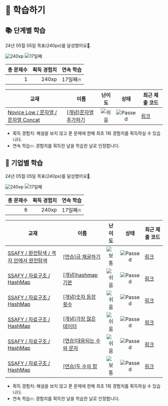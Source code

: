 # 📖 학습하기

## 📚 단계별 학습
24년 05월 05일 목표(240px)를 달성했어요🥳.

![240xp](https://img.shields.io/badge/EXP-240xp-%235cb85c.svg?for-the-badge)
![17일째](https://img.shields.io/badge/연속학습-17일째-%23E34F26.svg?for-the-badge)

|총 문제수|획득 경험치|연속 학습|
|---:|---:|---|
1|240xp|17일째🔥|

|교재|이름|난이도|상태|최근 제출 코드|
|---|---|:---:|:---:|---|
|[Novice Low / 문자열 / 문자열 Concat](https://www.codetree.ai/missions?missionId=4)|[[개념]문자열 추가하기](https://www.codetree.ai/missions/4/problems/add-spring)|![쉬움][easy]|![Passed][passed]|[링크](https://github.com/dongspam0209/codetree-TILs/blob/main/240505/%EB%AC%B8%EC%9E%90%EC%97%B4%20%EC%B6%94%EA%B0%80%ED%95%98%EA%B8%B0/add-spring.py)|


* 획득 경험치: 해설을 보지 않고 푼 문제에 한해 최초 1회 경험치를 획득하실 수 있습니다.
* 연속 학습🔥: 경험치를 획득한 날을 학습한 날로 인정합니다.


## 🚀 기업별 학습
24년 05월 05일 목표(240px)를 달성했어요🥳.

![240xp](https://img.shields.io/badge/EXP-240xp-%235cb85c.svg?for-the-badge)
![17일째](https://img.shields.io/badge/연속학습-17일째-%23E34F26.svg?for-the-badge)

|총 문제수|획득 경험치|연속 학습|
|---:|---:|---|
6|240xp|17일째🔥|

|교재|이름|난이도|상태|최근 제출 코드|
|---|---|:---:|:---:|---|
|[SSAFY / 완전탐색 / 격자 안에서 완전탐색](https://www.codetree.ai/missions?missionId=20)|[[연습]금 채굴하기](https://www.codetree.ai/missions/20/problems/gold-mining)|![보통][medium]|![Passed][passed]|[링크](https://github.com/dongspam0209/codetree-TILs/blob/main/240505/%EA%B8%88%20%EC%B1%84%EA%B5%B4%ED%95%98%EA%B8%B0/gold-mining.py)|
|[SSAFY / 자료구조 / HashMap](https://www.codetree.ai/missions?missionId=20)|[[개념]hashmap 기본](https://www.codetree.ai/missions/20/problems/hashmap-basic)|![쉬움][easy]|![Passed][passed]|[링크](https://github.com/dongspam0209/codetree-TILs/blob/main/240505/hashmap%20%EA%B8%B0%EB%B3%B8/hashmap-basic.py)|
|[SSAFY / 자료구조 / HashMap](https://www.codetree.ai/missions?missionId=20)|[[개념]숫자 등장 횟수](https://www.codetree.ai/missions/20/problems/number-frequency)|![쉬움][easy]|![Passed][passed]|[링크](https://github.com/dongspam0209/codetree-TILs/blob/main/240505/%EC%88%AB%EC%9E%90%20%EB%93%B1%EC%9E%A5%20%ED%9A%9F%EC%88%98/number-frequency.py)|
|[SSAFY / 자료구조 / HashMap](https://www.codetree.ai/missions?missionId=20)|[[개념]가장 많은 데이터](https://www.codetree.ai/missions/20/problems/most-frequent-data)|![쉬움][easy]|![Passed][passed]|[링크](https://github.com/dongspam0209/codetree-TILs/blob/main/240505/%EA%B0%80%EC%9E%A5%20%EB%A7%8E%EC%9D%80%20%EB%8D%B0%EC%9D%B4%ED%84%B0/most-frequent-data.py)|
|[SSAFY / 자료구조 / HashMap](https://www.codetree.ai/missions?missionId=20)|[[연습]대응되는 수와 문자](https://www.codetree.ai/missions/20/problems/corresponding-numbers-and-characters)|![쉬움][easy]|![Passed][passed]|[링크](https://github.com/dongspam0209/codetree-TILs/blob/main/240505/%EB%8C%80%EC%9D%91%EB%90%98%EB%8A%94%20%EC%88%98%EC%99%80%20%EB%AC%B8%EC%9E%90/corresponding-numbers-and-characters.py)|
|[SSAFY / 자료구조 / HashMap](https://www.codetree.ai/missions?missionId=20)|[[연습]두 수의 합](https://www.codetree.ai/missions/20/problems/sum-of-two-num)|![보통][medium]|![Passed][passed]|[링크](https://github.com/dongspam0209/codetree-TILs/blob/main/240505/%EB%91%90%20%EC%88%98%EC%9D%98%20%ED%95%A9/sum-of-two-num.py)|


* 획득 경험치: 해설을 보지 않고 푼 문제에 한해 최초 1회 경험치를 획득하실 수 있습니다.
* 연속 학습🔥: 경험치를 획득한 날을 학습한 날로 인정합니다.










[b5]: https://img.shields.io/badge/Bronze_5-%235D3E31.svg
[b4]: https://img.shields.io/badge/Bronze_4-%235D3E31.svg
[b3]: https://img.shields.io/badge/Bronze_3-%235D3E31.svg
[b2]: https://img.shields.io/badge/Bronze_2-%235D3E31.svg
[b1]: https://img.shields.io/badge/Bronze_1-%235D3E31.svg
[s5]: https://img.shields.io/badge/Silver_5-%23394960.svg
[s4]: https://img.shields.io/badge/Silver_4-%23394960.svg
[s3]: https://img.shields.io/badge/Silver_3-%23394960.svg
[s2]: https://img.shields.io/badge/Silver_2-%23394960.svg
[s1]: https://img.shields.io/badge/Silver_1-%23394960.svg
[g5]: https://img.shields.io/badge/Gold_5-%23FFC433.svg
[g4]: https://img.shields.io/badge/Gold_4-%23FFC433.svg
[g3]: https://img.shields.io/badge/Gold_3-%23FFC433.svg
[g2]: https://img.shields.io/badge/Gold_2-%23FFC433.svg
[g1]: https://img.shields.io/badge/Gold_1-%23FFC433.svg
[p5]: https://img.shields.io/badge/Platinum_5-%2376DDD8.svg
[p4]: https://img.shields.io/badge/Platinum_4-%2376DDD8.svg
[p3]: https://img.shields.io/badge/Platinum_3-%2376DDD8.svg
[p2]: https://img.shields.io/badge/Platinum_2-%2376DDD8.svg
[p1]: https://img.shields.io/badge/Platinum_1-%2376DDD8.svg
[passed]: https://img.shields.io/badge/Passed-%23009D27.svg
[failed]: https://img.shields.io/badge/Failed-%23D24D57.svg
[easy]: https://img.shields.io/badge/쉬움-%235cb85c.svg?for-the-badge
[medium]: https://img.shields.io/badge/보통-%23FFC433.svg?for-the-badge
[hard]: https://img.shields.io/badge/어려움-%23D24D57.svg?for-the-badge